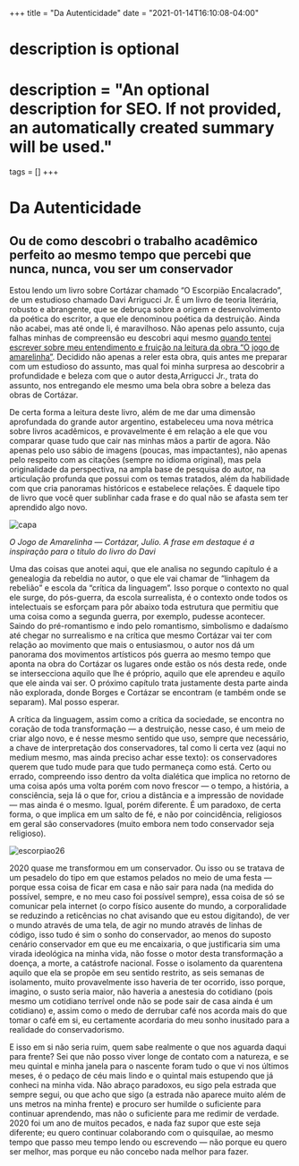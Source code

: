 +++
title = "Da Autenticidade"
date = "2021-01-14T16:10:08-04:00"

#
# description is optional
#
# description = "An optional description for SEO. If not provided, an automatically created summary will be used."

tags = []
+++
# Da Autenticidade
## Ou de como descobri o trabalho acadêmico perfeito ao mesmo tempo que percebi que nunca, nunca, vou ser um conservador

Estou lendo um livro sobre Cortázar chamado “O Escorpião Encalacrado”, de um estudioso chamado Davi Arrigucci Jr. É um livro de teoria literária, robusto e abrangente, que se debruça sobre a origem e desenvolvimento da poética do escritor, a que ele denominou poética da destruição. Ainda não acabei, mas até onde li, é maravilhoso. Não apenas pelo assunto, cuja falhas minhas de compreensão eu descobri aqui mesmo [quando tentei escrever sobre meu entendimento e fruição na leitura da obra “O jogo de amarelinha”](https://w4lker.com.br/medium/da-terra-ao-céu-em-alguns-pulos/). Decidido não apenas a reler esta obra, quis antes me preparar com um estudioso do assunto, mas qual foi minha surpresa ao descobrir a profundidade e beleza com que o autor desta,Arrigucci Jr., trata do assunto, nos entregando ele mesmo uma bela obra sobre a beleza das obras de Cortázar.

De certa forma a leitura deste livro, além de me dar uma dimensão aprofundada do grande autor argentino, estabeleceu uma nova métrica sobre livros acadêmicos, e provavelmente é em relação a ele que vou comparar quase tudo que cair nas minhas mãos a partir de agora. Não apenas pelo uso sábio de imagens (poucas, mas impactantes), não apenas pelo respeito com as citações (sempre no idioma original), mas pela originalidade da perspectiva, na ampla base de pesquisa do autor, na articulação profunda que possui com os temas tratados, além da habilidade com que cria panoramas históricos e estabelece relações. É daquele tipo de livro que você quer sublinhar cada frase e do qual não se afasta sem ter aprendido algo novo.

![capa](https://i.postimg.cc/Hn6WBZVs/1-xwd-Cyr0-Ry-Q-a4vnhuanq-Lw.png)

*O Jogo de Amarelinha — Cortázar, Julio. A frase em destaque é a inspiração para o título do livro do Davi*

Uma das coisas que anotei aqui, que ele analisa no segundo capítulo é a genealogia da rebeldia no autor, o que ele vai chamar de “linhagem da rebelião” e escola da “crítica da linguagem”. Isso porque o contexto no qual ele surge, do pós-guerra, da escola surrealista, é o contexto onde todos os intelectuais se esforçam para pôr abaixo toda estrutura que permitiu que uma coisa como a segunda guerra, por exemplo, pudesse acontecer. Saindo do pré-romantismo e indo pelo romantismo, simbolismo e dadaísmo até chegar no surrealismo e na crítica que mesmo Cortázar vai ter com relação ao movimento que mais o entusiasmou, o autor nos dá um panorama dos movimentos artísticos pós guerra ao mesmo tempo que aponta na obra do Cortázar os lugares onde estão os nós desta rede, onde se intersecciona aquilo que lhe é próprio, aquilo que ele aprendeu e aquilo que ele ainda vai ser. O próximo capítulo trata justamente desta parte ainda não explorada, donde Borges e Cortázar se encontram (e também onde se separam). Mal posso esperar.

A crítica da linguagem, assim como a crítica da sociedade, se encontra no coração de toda transformação — a destruição, nesse caso, é um meio de criar algo novo, e é nesse mesmo sentido que uso, sempre que necessário, a chave de interpretação dos conservadores, tal como li certa vez (aqui no medium mesmo, mas ainda preciso achar esse texto): os conservadores querem que tudo mude para que tudo permaneça como está. Certo ou errado, compreendo isso dentro da volta dialética que implica no retorno de uma coisa após uma volta porém com novo frescor — o tempo, a história, a consciência, seja lá o que for, criou a distância e a impressão de novidade — mas ainda é o mesmo. Igual, porém diferente. É um paradoxo, de certa forma, o que implica em um salto de fé, e não por coincidência, religiosos em geral são conservadores (muito embora nem todo conservador seja religioso).

![escorpiao26](https://i.postimg.cc/90xBB228/1-vwg-Spk1-O3hadtx-Twzu-W-z-Q.png)

2020 quase me transformou em um conservador. Ou isso ou se tratava de um pesadelo do tipo em que estamos pelados no meio de uma festa — porque essa coisa de ficar em casa e não sair para nada (na medida do possível, sempre, e no meu caso foi possível sempre), essa coisa de só se comunicar pela internet (o corpo físico ausente do mundo, a corporalidade se reduzindo a reticências no chat avisando que eu estou digitando), de ver o mundo através de uma tela, de agir no mundo através de linhas de código, isso tudo é sim o sonho do conservador, ao menos do suposto cenário conservador em que eu me encaixaria, o que justificaria sim uma virada ideológica na minha vida, não fosse o motor desta transformação a doença, a morte, a catástrofe nacional. Fosse o isolamento da quarentena aquilo que ela se propõe em seu sentido restrito, as seis semanas de isolamento, muito provavelmente isso haveria de ter ocorrido, isso porque, imagino, o susto seria maior, não haveria a anestesia do cotidiano (pois mesmo um cotidiano terrível onde não se pode sair de casa ainda é um cotidiano) e, assim como o medo de derrubar café nos acorda mais do que tomar o café em si, eu certamente acordaria do meu sonho inusitado para a realidade do conservadorismo.

E isso em si não seria ruim, quem sabe realmente o que nos aguarda daqui para frente? Sei que não posso viver longe de contato com a natureza, e se meu quintal e minha janela para o nascente foram tudo o que vi nos últimos meses, é o pedaço de céu mais lindo e o quintal mais estupendo que já conheci na minha vida. Não abraço paradoxos, eu sigo pela estrada que sempre segui, ou que acho que sigo (a estrada não aparece muito além de uns metros na minha frente) e procuro ser humilde o suficiente para continuar aprendendo, mas não o suficiente para me redimir de verdade. 2020 foi um ano de muitos pecados, e nada faz supor que este seja diferente; eu quero continuar colaborando com o quisquilae, ao mesmo tempo que passo meu tempo lendo ou escrevendo — não porque eu quero ser melhor, mas porque eu não concebo nada melhor para fazer.




